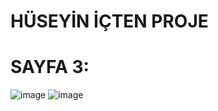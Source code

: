 # HÜSEYİN İÇTEN PROJE 


# SAYFA 3:
![image](https://github.com/huseyinicten/bitrme2/assets/115720201/e1c1d017-326b-438b-af80-4c57c18e0c30)
![image](https://github.com/huseyinicten/bitrme2/assets/115720201/18039e1b-2104-41d7-b6b6-6988bb982096)


